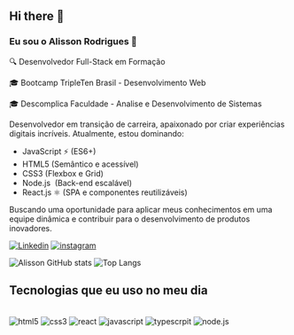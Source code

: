 ## Hi there 👋

### Eu sou o Alisson Rodrigues 🤗

🔍 Desenvolvedor Full-Stack em Formação

🎓 Bootcamp TripleTen Brasil - Desenvolvimento Web

🎓 Descomplica Faculdade - Analise e Desenvolvimento de Sistemas


Desenvolvedor em transição de carreira, apaixonado por criar experiências digitais incríveis. Atualmente, estou dominando:

- JavaScript ⚡ (ES6+)
- HTML5 (Semântico e acessível)
- CSS3 (Flexbox e Grid)
- Node.js ️ (Back-end escalável)
- React.js ⚛️ (SPA e componentes reutilizáveis)


Buscando uma oportunidade para aplicar meus conhecimentos em uma equipe dinâmica e contribuir para o desenvolvimento de produtos inovadores.


[![Linkedin](https://img.shields.io/badge/LinkedIn-0077B5?style=for-the-badge&logo=linkedin&logoColor=white)](https://www.linkedin.com/in/alisson-rodrigues-14783ab3/) 
[![instagram](https://img.shields.io/badge/Instagram-E4405F?style=for-the-badge&logo=instagram&logoColor=white)](https://www.instagram.com/alisson.rodriiguees/?next=%2F) 

![Alisson GitHub stats](https://github-readme-stats.vercel.app/api?username=Rodrigueslevi&show_icons=true&theme=dark)
![Top Langs](https://github-readme-stats.vercel.app/api/top-langs/?username=Rodrigueslevi&hide_progress=true)

## Tecnologias que eu uso no meu dia
<div style= "display:inline_block"><br/>
<img alt = "html5" src= "https://img.shields.io/badge/HTML5-E34F26?style=for-the-badge&logo=html5&logoColor=white"/>
<img alt = "css3" src= "https://img.shields.io/badge/CSS3-1572B6?style=for-the-badge&logo=css3&logoColor=white"/>
<img alt = "react" src= "https://img.shields.io/badge/React-20232A?style=for-the-badge&logo=react&logoColor=61DAFB"/>
<img alt = "javascript" src= "https://img.shields.io/badge/JavaScript-323330?style=for-the-badge&logo=javascript&logoColor=F7DF1E"/>
<img alt = "typescrpit" src= "https://img.shields.io/badge/TypeScript-007ACC?style=for-the-badge&logo=typescript&logoColor=white"/>
<img alt = "node.js" src= "https://img.shields.io/badge/Node.js-43853D?style=for-the-badge&logo=node.js&logoColor=white"/>
</div>
